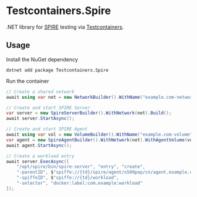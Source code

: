 # Testcontainers.Spire

.NET library for [SPIRE](https://github.com/spiffe/spire) testing via [Testcontainers](https://testcontainers.com/).

## Usage
Install the NuGet dependency
```
dotnet add package Testcontainers.Spire
```

Run the container
```csharp
// Create a shared network
await using var net = new NetworkBuilder().WithName("example.com-network").Build();

// Create and start SPIRE Server
var server = new SpireServerBuilder().WithNetwork(net).Build();
await server.StartAsync();

// Create and start SPIRE Agent
await using var vol = new VolumeBuilder().WithName("example.com-volume").Build();
var agent = new SpireAgentBuilder().WithNetwork(net).WithAgentVolume(vol).Build();
await agent.StartAsync();

// Create a workload entry
await server.ExecAsync([
    "/opt/spire/bin/spire-server", "entry", "create",
    "-parentID", $"spiffe://{td}/spire/agent/x509pop/cn/agent.example.com",
    "-spiffeID", $"spiffe://{td}/workload",
    "-selector", "docker:label:com.example:workload"
]);
```